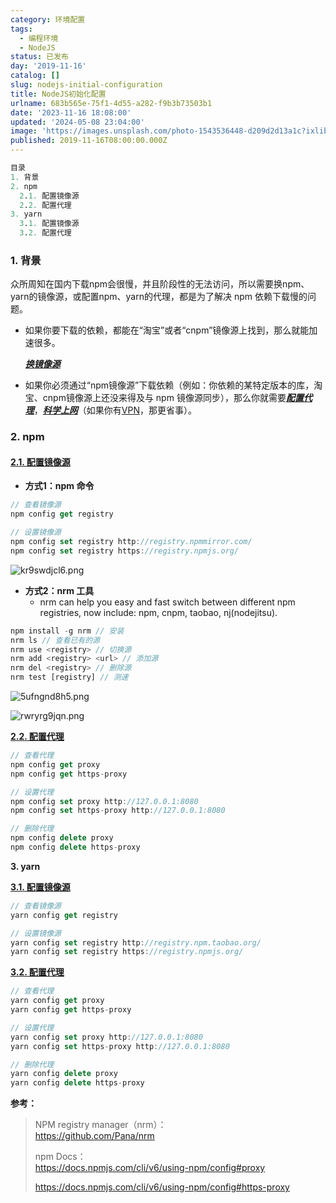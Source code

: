 ```yaml
---
category: 环境配置
tags:
  - 编程环境
  - NodeJS
status: 已发布
day: '2019-11-16'
catalog: []
slug: nodejs-initial-configuration
title: NodeJS初始化配置
urlname: 683b565e-75f1-4d55-a282-f9b3b73503b1
date: '2023-11-16 18:08:00'
updated: '2024-05-08 23:04:00'
image: 'https://images.unsplash.com/photo-1543536448-d209d2d13a1c?ixlib=rb-4.0.3&q=85&fm=jpg&crop=entropy&cs=srgb'
published: 2019-11-16T08:00:00.000Z
---
```


```sql
目录
1. 背景
2. npm
  2.1. 配置镜像源
  2.2. 配置代理
3. yarn
  3.1. 配置镜像源
  3.2. 配置代理
```


### **1. 背景**


众所周知在国内下载npm会很慢，并且阶段性的无法访问，所以需要换npm、yarn的镜像源，或配置npm、yarn的代理，都是为了解决 npm 依赖下载慢的问题。

- 如果你要下载的依赖，都能在“淘宝”或者“cnpm”镜像源上找到，那么就能加速很多。

	<u>_**换镜像源**_</u>

- 如果你必须通过“npm镜像源”下载依赖（例如：你依赖的某特定版本的库，淘宝、cnpm镜像源上还没来得及与 npm 镜像源同步），那么你就需要<u>_**配置代理**_</u>，<u>_**科学上网**_</u>（如果你有[VPN](https://cloud.tencent.com/product/vpn?from_column=20065&from=20065)，那更省事）。

### **2. npm**


#### <u>**2.1. 配置镜像源**</u>

- **方式1：npm 命令**

```typescript
// 查看镜像源
npm config get registry

// 设置镜像源
npm config set registry http://registry.npmmirror.com/
npm config set registry https://registry.npmjs.org/
```


![kr9swdjcl6.png](https://r2.ithuo.net/elog-image/f6168e5ad1d043ca4bdba5c52d37a69c.png)

- **方式2：nrm 工具**
	- nrm can help you easy and fast switch between different npm registries, now include: npm, cnpm, taobao, nj(nodejitsu).

```typescript
npm install -g nrm // 安装
nrm ls // 查看已有的源
nrm use <registry> // 切换源
nrm add <registry> <url> // 添加源
nrm del <registry> // 删除源
nrm test [registry] // 测速
```


![5ufngnd8h5.png](https://r2.ithuo.net/elog-image/0017b48b83a3822404228232b76490ee.png)


![rwryrg9jqn.png](https://r2.ithuo.net/elog-image/33177e82239727fd8b018dd2032308a3.png)


<u>**2.2. 配置代理**</u>


```typescript
// 查看代理
npm config get proxy
npm config get https-proxy

// 设置代理
npm config set proxy http://127.0.0.1:8080
npm config set https-proxy http://127.0.0.1:8080

// 删除代理
npm config delete proxy
npm config delete https-proxy
```


**3. yarn**


<u>**3.1. 配置镜像源**</u>


```typescript
// 查看镜像源
yarn config get registry

// 设置镜像源
yarn config set registry http://registry.npm.taobao.org/
yarn config set registry https://registry.npmjs.org/
```


<u>**3.2. 配置代理**</u>


```typescript
// 查看代理
yarn config get proxy
yarn config get https-proxy

// 设置代理
yarn config set proxy http://127.0.0.1:8080
yarn config set https-proxy http://127.0.0.1:8080

// 删除代理
yarn config delete proxy
yarn config delete https-proxy
```


**参考：**


> NPM registry manager（nrm）：  
> https://github.com/Pana/nrm  
>   
> npm Docs：  
> https://docs.npmjs.com/cli/v6/using-npm/config#proxy  
>   
> https://docs.npmjs.com/cli/v6/using-npm/config#https-proxy

